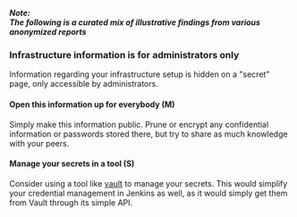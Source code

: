 ---
---

**_Note:<br/>The following is a curated mix of illustrative findings from various anonymized reports_**

### Infrastructure information is for administrators only

Information regarding your infrastructure setup is hidden on a "secret" page, only accessible by administrators.

#### Open this information up for everybody (M)

Simply make this information public.
Prune or encrypt any confidential information or passwords stored there, but try to share as much knowledge with your peers.

#### Manage your secrets in a tool (S)

Consider using a tool like [vault](https://www.vaultproject.io/intro/index.html) to manage your secrets. 
This would simplify your credential management in Jenkins as well, as it would simply get them from Vault through its simple API.
